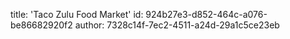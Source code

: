 title: 'Taco Zulu Food Market'
id: 924b27e3-d852-464c-a076-be86682920f2
author: 7328c14f-7ec2-4511-a24d-29a1c5ce23eb
